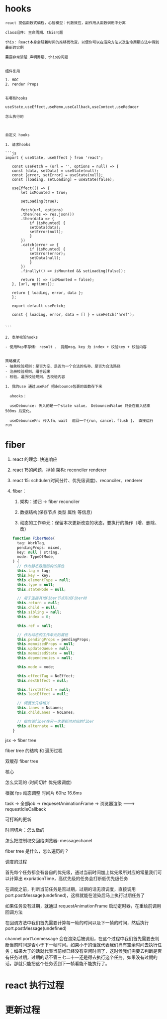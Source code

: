 # hooks

    react 提倡函数式编程，心智模型：代数效应，副作用从函数调用中分离

    class组件: 生命周期、this问题

    this: React本身会随着时间的推移而改变，以便你可以在渲染方法以及生命周期方法中得到最新的实例

    需要非常清楚 声明周期、this的问题


    组件复用

    1. HOC
    2. render Props


    有哪些hooks

    useState,useEffect,useMemo,useCallback,useContext,useReducer

    怎么执行的



    自定义 hooks

    1. 请求hooks

    ```js
    import { useState, useEffect } from 'react';

       const useFetch = (url = '', options = null) => {
       const [data, setData] = useState(null);
       const [error, setError] = useState(null);
       const [loading, setLoading] = useState(false);

       useEffect(() => {
           let isMounted = true;

           setLoading(true);

           fetch(url, options)
           .then(res => res.json())
           .then(data => {
               if (isMounted) {
               setData(data);
               setError(null);
               }
           })
           .catch(error => {
               if (isMounted) {
               setError(error);
               setData(null);
               }
           })
           .finally(() => isMounted && setLoading(false));

           return () => (isMounted = false);
       }, [url, options]);

       return { loading, error, data };
       };

       export default useFetch;

       const { loading, error, data = [] } = useFetch('href');


    ```

    2. 表单校验hooks

    - 使用Map来存储: result 、 提醒msg，key 为 index + 校验key + 校验内容


    策略模式
    - 抽象校验规则：是否为空、是否为一个合法的名称、是否为合法路径
    - 注册校验规则，组合起来
    - 校验，遍历校验规则，去校验内容

    1. 我的use 通过useRef 把debounce包裹的函数存下来

      ahooks：

      useDebounce: 传入的是一个state value， DebouncedValue 只会在输入结束 500ms 后变化。

      useDebounceFn: 传入fn，wait  返回一个{run, cancel，flush }， 直接运行 run



# fiber

1. react 的理念: 快速响应

3. react 15的问题，掉帧
    架构: reconciler renderer

4. react 15: schduler(时间分片、优先级调度)、reconciler、renderer


5. fiber：
   1. 架构：递归 -> fiber reconciler

   2. 数据结构(保存节点 类型 属性 等信息)

   3. 动态的工作单元：保留本次更新改变的状态，要执行的操作（增、删除、改）

   ```js
   function FiberNode(
     tag: WorkTag,
     pendingProps: mixed,
     key: null | string,
     mode: TypeOfMode,
   ) {
     // 作为静态数据结构的属性
     this.tag = tag;
     this.key = key;
     this.elementType = null;
     this.type = null;
     this.stateNode = null;

     // 用于连接其他Fiber节点形成Fiber树
     this.return = null;
     this.child = null;
     this.sibling = null;
     this.index = 0;

     this.ref = null;

     // 作为动态的工作单元的属性
     this.pendingProps = pendingProps;
     this.memoizedProps = null;
     this.updateQueue = null;
     this.memoizedState = null;
     this.dependencies = null;

     this.mode = mode;

     this.effectTag = NoEffect;
     this.nextEffect = null;

     this.firstEffect = null;
     this.lastEffect = null;

     // 调度优先级相关
     this.lanes = NoLanes;
     this.childLanes = NoLanes;

     // 指向该fiber在另一次更新时对应的fiber
     this.alternate = null;
   }
   ```

jsx -> fiber tree


fiber tree 的结构 和 遍历过程


双缓存 fiber tree




核心

怎么实现的 (时间切片 优先级调度)

根据 fps 动态调整 时间片 60hz 16.6ms


task -> 全部job -> requesetAnimationFrame -> 浏览器渲染 ---> requestIdleCallback



可打断的更新

时间切片：怎么做的

怎么把控制权交回给浏览器: messagechanel


fiber tree 是什么，怎么遍历的？


调度的过程

首先每个任务都会有各自的优先级，通过当前时间加上优先级所对应的常量我们可以计算出 expriationTime，高优先级的任务会打断低优先级任务

在调度之前，判断当前任务是否过期，过期的话无须调度，直接调用 port.postMessage(undefined)，这样就能在渲染后马上执行过期任务了

如果任务没有过期，就通过 requestAnimationFrame 启动定时器，在重绘前调用回调方法

在回调方法中我们首先需要计算每一帧的时间以及下一帧的时间，然后执行 port.postMessage(undefined)

channel.port1.onmessage 会在渲染后被调用，在这个过程中我们首先需要去判断当前时间是否小于下一帧时间。如果小于的话就代表我们尚有空余时间去执行任务；如果大于的话就代表当前帧已经没有空闲时间了，这时候我们需要去判断是否有任务过期，过期的话不管三七二十一还是得去执行这个任务。如果没有过期的话，那就只能把这个任务丢到下一帧看能不能执行了。



# react 执行过程




# 更新过程